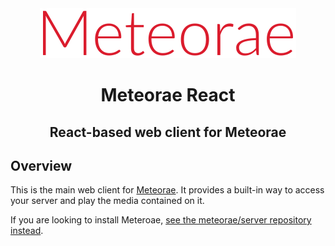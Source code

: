 <div align="center">
<img alt="Meteorae logo" src="https://github.com/meteorae/meta/raw/master/assets/logo-raster.png">
<h1>Meteorae React</h1>
<h2>React-based web client for Meteorae</h2>
</div>

## Overview

This is the main web client for [Meteorae](https://github.com/meteorae/server). It provides a built-in way to access your server and play the media contained on it.

If you are looking to install Meteroae, [see the meteorae/server repository instead](https://github.com/meteorae/server).
